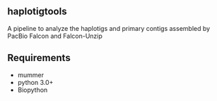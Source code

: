 ## haplotigtools
A pipeline to analyze the haplotigs and primary contigs assembled by PacBio Falcon and Falcon-Unzip

## Requirements
* mummer
* python 3.0+
* Biopython
